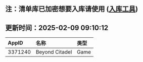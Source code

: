 ## 注：清单库已加密想要入库请使用 ([入库工具](https://github.com/BlankTMing/ManifestAutoUpdate/releases))

## 更新时间：2025-02-09 09:10:12
| AppID | 名称 | 类型  |
| :-------------------- | :----------------------------- | :----------- |
| 3371240 | Beyond Citadel| Game |
